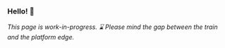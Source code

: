 ### Hello! :wave:

*This page is work-in-progress. :hourglass: Please mind the gap between the train and the platform edge.*

